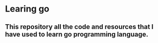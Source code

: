 # Learing go 

## This repository all the code and resources that I have used to learn go programming language.
